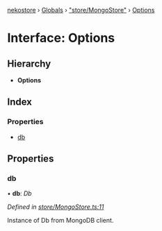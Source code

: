 [nekostore](../README.md) › [Globals](../globals.md) › ["store/MongoStore"](../modules/_store_mongostore_.md) › [Options](_store_mongostore_.options.md)

# Interface: Options

## Hierarchy

* **Options**

## Index

### Properties

* [db](_store_mongostore_.options.md#db)

## Properties

###  db

• **db**: *Db*

*Defined in [store/MongoStore.ts:11](https://github.com/esnya/nekostore/blob/master/src/store/MongoStore.ts#L11)*

Instance of Db from MongoDB client.
